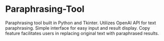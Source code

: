 # Paraphrasing-Tool
Paraphrasing tool built in Python and Tkinter. Utilizes OpenAI API for text paraphrasing. Simple interface for easy input and result display. Copy feature facilitates users in replacing original text with paraphrased results.
